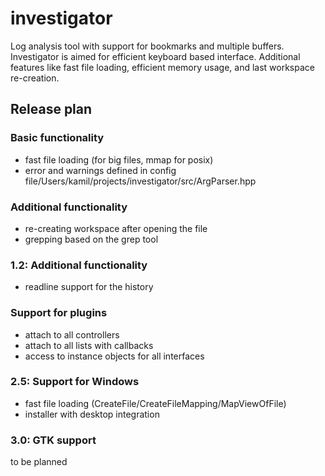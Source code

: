 # investigator

Log analysis tool with support for bookmarks and multiple buffers. Investigator is aimed for efficient keyboard based interface. Additional features like fast file loading, efficient memory usage, and last workspace re-creation. 

Release plan
---------------

### Basic functionality
- fast file loading (for big files, mmap for posix)
- error and warnings defined in config file/Users/kamil/projects/investigator/src/ArgParser.hpp

### Additional functionality
- re-creating workspace after opening the file
- grepping based on the grep tool

### 1.2: Additional functionality
- readline support for the history

### Support for plugins
- attach to all controllers
- attach to all lists with callbacks
- access to instance objects for all interfaces

### 2.5: Support for Windows
- fast file loading (CreateFile/CreateFileMapping/MapViewOfFile)
- installer with desktop integration

### 3.0: GTK support
to be planned
